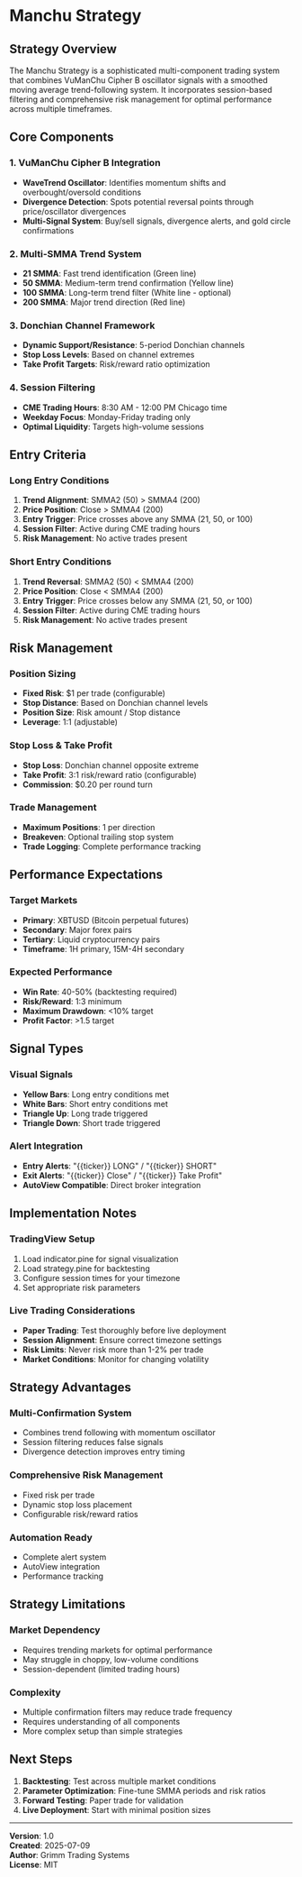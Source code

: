 # Manchu Strategy

## Strategy Overview

The Manchu Strategy is a sophisticated multi-component trading system that combines VuManChu Cipher B oscillator signals with a smoothed moving average trend-following system. It incorporates session-based filtering and comprehensive risk management for optimal performance across multiple timeframes.

## Core Components

### 1. VuManChu Cipher B Integration
- **WaveTrend Oscillator**: Identifies momentum shifts and overbought/oversold conditions
- **Divergence Detection**: Spots potential reversal points through price/oscillator divergences
- **Multi-Signal System**: Buy/sell signals, divergence alerts, and gold circle confirmations

### 2. Multi-SMMA Trend System
- **21 SMMA**: Fast trend identification (Green line)
- **50 SMMA**: Medium-term trend confirmation (Yellow line)
- **100 SMMA**: Long-term trend filter (White line - optional)
- **200 SMMA**: Major trend direction (Red line)

### 3. Donchian Channel Framework
- **Dynamic Support/Resistance**: 5-period Donchian channels
- **Stop Loss Levels**: Based on channel extremes
- **Take Profit Targets**: Risk/reward ratio optimization

### 4. Session Filtering
- **CME Trading Hours**: 8:30 AM - 12:00 PM Chicago time
- **Weekday Focus**: Monday-Friday trading only
- **Optimal Liquidity**: Targets high-volume sessions

## Entry Criteria

### Long Entry Conditions
1. **Trend Alignment**: SMMA2 (50) > SMMA4 (200)
2. **Price Position**: Close > SMMA4 (200)
3. **Entry Trigger**: Price crosses above any SMMA (21, 50, or 100)
4. **Session Filter**: Active during CME trading hours
5. **Risk Management**: No active trades present

### Short Entry Conditions
1. **Trend Reversal**: SMMA2 (50) < SMMA4 (200)
2. **Price Position**: Close < SMMA4 (200)
3. **Entry Trigger**: Price crosses below any SMMA (21, 50, or 100)
4. **Session Filter**: Active during CME trading hours
5. **Risk Management**: No active trades present

## Risk Management

### Position Sizing
- **Fixed Risk**: $1 per trade (configurable)
- **Stop Distance**: Based on Donchian channel levels
- **Position Size**: Risk amount / Stop distance
- **Leverage**: 1:1 (adjustable)

### Stop Loss & Take Profit
- **Stop Loss**: Donchian channel opposite extreme
- **Take Profit**: 3:1 risk/reward ratio (configurable)
- **Commission**: $0.20 per round turn

### Trade Management
- **Maximum Positions**: 1 per direction
- **Breakeven**: Optional trailing stop system
- **Trade Logging**: Complete performance tracking

## Performance Expectations

### Target Markets
- **Primary**: XBTUSD (Bitcoin perpetual futures)
- **Secondary**: Major forex pairs
- **Tertiary**: Liquid cryptocurrency pairs
- **Timeframe**: 1H primary, 15M-4H secondary

### Expected Performance
- **Win Rate**: 40-50% (backtesting required)
- **Risk/Reward**: 1:3 minimum
- **Maximum Drawdown**: <10% target
- **Profit Factor**: >1.5 target

## Signal Types

### Visual Signals
- **Yellow Bars**: Long entry conditions met
- **White Bars**: Short entry conditions met
- **Triangle Up**: Long trade triggered
- **Triangle Down**: Short trade triggered

### Alert Integration
- **Entry Alerts**: "{{ticker}} LONG" / "{{ticker}} SHORT"
- **Exit Alerts**: "{{ticker}} Close" / "{{ticker}} Take Profit"
- **AutoView Compatible**: Direct broker integration

## Implementation Notes

### TradingView Setup
1. Load indicator.pine for signal visualization
2. Load strategy.pine for backtesting
3. Configure session times for your timezone
4. Set appropriate risk parameters

### Live Trading Considerations
- **Paper Trading**: Test thoroughly before live deployment
- **Session Alignment**: Ensure correct timezone settings
- **Risk Limits**: Never risk more than 1-2% per trade
- **Market Conditions**: Monitor for changing volatility

## Strategy Advantages

### Multi-Confirmation System
- Combines trend following with momentum oscillator
- Session filtering reduces false signals
- Divergence detection improves entry timing

### Comprehensive Risk Management
- Fixed risk per trade
- Dynamic stop loss placement
- Configurable risk/reward ratios

### Automation Ready
- Complete alert system
- AutoView integration
- Performance tracking

## Strategy Limitations

### Market Dependency
- Requires trending markets for optimal performance
- May struggle in choppy, low-volume conditions
- Session-dependent (limited trading hours)

### Complexity
- Multiple confirmation filters may reduce trade frequency
- Requires understanding of all components
- More complex setup than simple strategies

## Next Steps

1. **Backtesting**: Test across multiple market conditions
2. **Parameter Optimization**: Fine-tune SMMA periods and risk ratios
3. **Forward Testing**: Paper trade for validation
4. **Live Deployment**: Start with minimal position sizes

---

**Version**: 1.0  
**Created**: 2025-07-09  
**Author**: Grimm Trading Systems  
**License**: MIT  